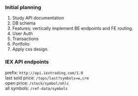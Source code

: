 ### Initial planning

1. Study API documentation
2. DB schema
3. Features: vertically implement BE endpoints and FE routing.
 1. User Auth
 2. Transactions
 3. Portfolio
4. Apply css design.

### IEX API endpoints
prefix: `http://api.iextrading.com/1.0`
</br>
last sold price: `/tops/last?symbols=w,crm`
</br>
open price: `/stock/symbol/ohlc`
</br>
all symbols: `/ref-data/symbols`
